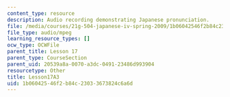 ```yaml
---
content_type: resource
description: Audio recording demonstrating Japanese pronunciation.
file: /media/courses/21g-504-japanese-iv-spring-2009/1b06042546f2b84c23033673824c6a6d_Lesson17A3.mp3
file_type: audio/mpeg
learning_resource_types: []
ocw_type: OCWFile
parent_title: Lesson 17
parent_type: CourseSection
parent_uid: 20539a8a-0070-a3dc-0491-23486d993904
resourcetype: Other
title: Lesson17A3
uid: 1b060425-46f2-b84c-2303-3673824c6a6d
---
```


